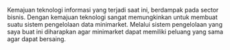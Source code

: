 Kemajuan teknologi informasi yang terjadi saat ini, berdampak pada sector bisnis. 
Dengan kemajuan teknologi sangat memungkinkan untuk membuat suatu sistem pengelolaan data minimarket.
Melalui sistem pengelolaan yang saya buat ini diharapkan agar minimarket
dapat memiliki peluang yang sama agar dapat bersaing.